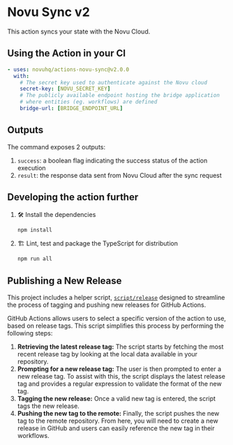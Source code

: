 # Novu Sync v2
This action syncs your state with the Novu Cloud.

## Using the Action in your CI
```yaml
- uses: novuhq/actions-novu-sync@v2.0.0
  with:
    # The secret key used to authenticate against the Novu cloud
    secret-key: [NOVU_SECRET_KEY]
    # The publicly available endpoint hosting the bridge application
    # where entities (eg. workflows) are defined
    bridge-url: [BRIDGE_ENDPOINT_URL]
```
## Outputs

The command exposes 2 outputs:
1. `success`: a boolean flag indicating the success status of the action execution
1. `result`: the response data sent from Novu Cloud after the sync request

## Developing the action further

1. :hammer_and_wrench: Install the dependencies

   ```bash
   npm install
   ```

1. :building_construction: Lint, test and package the TypeScript for distribution

   ```bash
   npm run all
   ```


## Publishing a New Release

This project includes a helper script, [`script/release`](./script/release)
designed to streamline the process of tagging and pushing new releases for
GitHub Actions.

GitHub Actions allows users to select a specific version of the action to use,
based on release tags. This script simplifies this process by performing the
following steps:

1. **Retrieving the latest release tag:** The script starts by fetching the most
   recent release tag by looking at the local data available in your repository.
1. **Prompting for a new release tag:** The user is then prompted to enter a new
   release tag. To assist with this, the script displays the latest release tag
   and provides a regular expression to validate the format of the new tag.
1. **Tagging the new release:** Once a valid new tag is entered, the script tags
   the new release.
1. **Pushing the new tag to the remote:** Finally, the script pushes the new tag
   to the remote repository. From here, you will need to create a new release in
   GitHub and users can easily reference the new tag in their workflows.
